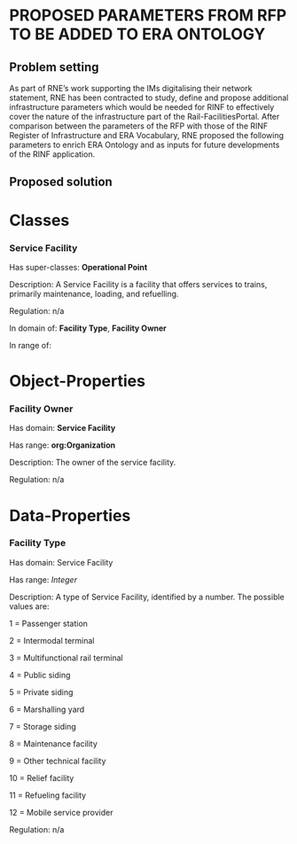 # PROPOSED PARAMETERS FROM RFP TO BE ADDED TO ERA ONTOLOGY
## Problem setting

As part of RNE’s work supporting the IMs digitalising their network statement, RNE has been
contracted to study, define and propose additional infrastructure parameters which would be
needed for RINF to effectively cover the nature of the infrastructure part of the Rail-FacilitiesPortal. After comparison between the parameters of the RFP with those of the RINF Register of
Infrastructure and ERA Vocabulary, RNE proposed the following parameters to enrich ERA Ontology and as inputs for future developments of the RINF application.

## Proposed solution
# Classes
### Service Facility

Has super-classes: **Operational Point**

Description: A Service Facility is a facility that offers services to trains, primarily maintenance, loading, and refuelling.

Regulation: n/a

In domain of: **Facility Type**, **Facility Owner**

In range of:

# Object-Properties
### Facility Owner

Has domain: **Service Facility**

Has range: **org:Organization**

Description: The owner of the service facility.

Regulation: n/a

# Data-Properties
### Facility Type

Has domain: Service Facility

Has range: *Integer*

Description: A type of Service Facility, identified by a number. The possible values are:

  1 = Passenger station
  
  2 = Intermodal terminal
  
  3 = Multifunctional rail terminal
  
  4 = Public siding
  
  5 = Private siding
  
  6 = Marshalling yard
  
  7 = Storage siding
  
  8 = Maintenance facility
  
  9 = Other technical facility
  
  10 = Relief facility
  
  11 = Refueling facility
  
  12 = Mobile service provider

Regulation: n/a
